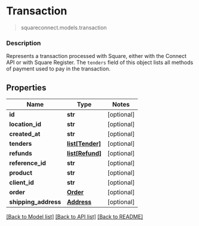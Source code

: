 # Transaction
> squareconnect.models.transaction

### Description

Represents a transaction processed with Square, either with the Connect API or with Square Register.  The `tenders` field of this object lists all methods of payment used to pay in the transaction.

## Properties
Name | Type | Notes
------------ | ------------- | -------------
**id** | **str** | [optional]
**location_id** | **str** | [optional]
**created_at** | **str** | [optional]
**tenders** | [**list[Tender]**](Tender.md) | [optional]
**refunds** | [**list[Refund]**](Refund.md) | [optional]
**reference_id** | **str** | [optional]
**product** | **str** | [optional]
**client_id** | **str** | [optional]
**order** | [**Order**](Order.md) | [optional]
**shipping_address** | [**Address**](Address.md) | [optional]

[[Back to Model list]](../README.md#documentation-for-models) [[Back to API list]](../README.md#documentation-for-api-endpoints) [[Back to README]](../README.md)


